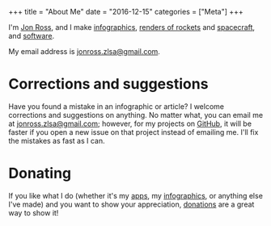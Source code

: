 +++
title = "About Me"
date = "2016-12-15"
categories = ["Meta"]
+++

I'm [Jon Ross](/contact/), and I make
[infographics](/infographic/),
[renders of rockets](/img/post/spacex/fh-launch.jpg) and
[spacecraft](/img/post/spacex/red-dragon-landing.jpg), and
[software](http://github.com/zlsa/).

My email address is [jonross.zlsa@gmail.com](mailto:jonross.zlsa@gmail.com).

<!--more-->

<!--
# Frequently Asked Questions

## How I make 3D Art

For my 3D art, I use [Blender](http://blender.org/) for the entire 3D
pipeline, from modeling to unwrapping, texturing, and animating;
[Inkscape](http://inkscape.org/) is used for sketching 2D textures. I
don't actually use Inkscape that often; I tend to model and then bake
my textures directly in a separate Blender model. This lets me use
Blender's tools (such as dupliverts and arrays) and, as a bonus,
produces high-quality normal maps.
-->

# Corrections and suggestions

Have you found a mistake in an infographic or article? I welcome
corrections and suggestions on anything. No matter what, you can email
me at [jonross.zlsa@gmail.com](mailto:jonross.zlsa@gmail.com);
however, for my projects on [GitHub](https://github.com/zlsa/), it will be faster if you open a
new issue on that project instead of emailing me. I'll fix the
mistakes as fast as I can.

# Donating

If you like what I do (whether it's my [apps](/app/), my
[infographics](/infographic/), or anything else I've made) and you
want to show your appreciation, [donations](/donate/) are a great way to show
it!
